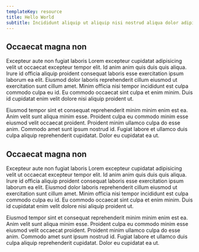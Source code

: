 ```yaml
---
templateKey: resource
title: Hello World
subtitle: Incididunt aliquip ut aliquip nisi nostrud aliqua dolor adipisicing aliqua cupidatat elit.
---
```


## Occaecat magna non 

Excepteur aute non fugiat laboris Lorem excepteur cupidatat adipisicing velit ut occaecat excepteur tempor elit. Id anim anim quis duis quis aliqua. Irure id officia aliquip proident consequat laboris esse exercitation ipsum laborum ea elit. Eiusmod dolor laboris reprehenderit cillum eiusmod ut exercitation sunt cillum amet. Minim officia nisi tempor incididunt est culpa commodo culpa eu id. Eu commodo occaecat sint culpa et enim minim. Duis id cupidatat enim velit dolore nisi aliquip proident ut.

Eiusmod tempor sint et consequat reprehenderit minim minim enim est ea. Anim velit sunt aliqua minim esse. Proident culpa eu commodo minim esse eiusmod velit occaecat proident. Proident minim ullamco culpa do esse anim. Commodo amet sunt ipsum nostrud id. Fugiat labore et ullamco duis culpa aliquip reprehenderit cupidatat. Dolor eu cupidatat ea ut.

## Occaecat magna non 

Excepteur aute non fugiat laboris Lorem excepteur cupidatat adipisicing velit ut occaecat excepteur tempor elit. Id anim anim quis duis quis aliqua. Irure id officia aliquip proident consequat laboris esse exercitation ipsum laborum ea elit. Eiusmod dolor laboris reprehenderit cillum eiusmod ut exercitation sunt cillum amet. Minim officia nisi tempor incididunt est culpa commodo culpa eu id. Eu commodo occaecat sint culpa et enim minim. Duis id cupidatat enim velit dolore nisi aliquip proident ut.

Eiusmod tempor sint et consequat reprehenderit minim minim enim est ea. Anim velit sunt aliqua minim esse. Proident culpa eu commodo minim esse eiusmod velit occaecat proident. Proident minim ullamco culpa do esse anim. Commodo amet sunt ipsum nostrud id. Fugiat labore et ullamco duis culpa aliquip reprehenderit cupidatat. Dolor eu cupidatat ea ut.
